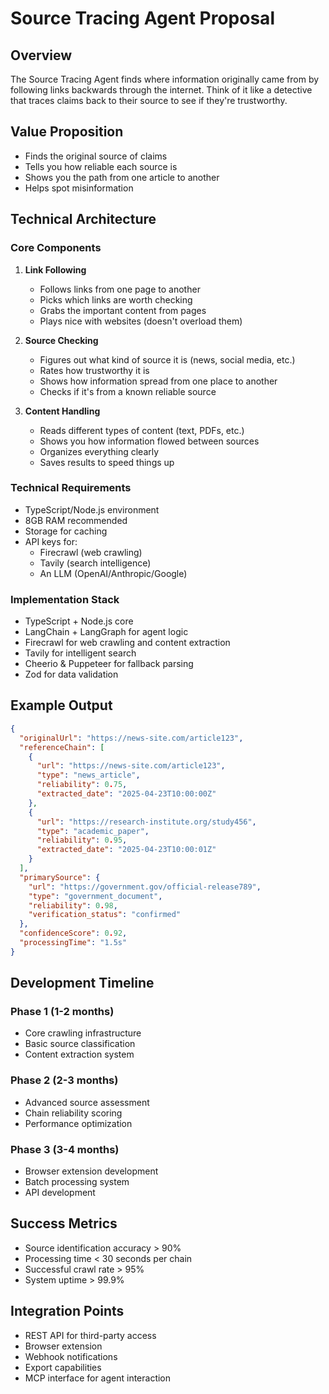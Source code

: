 # Source Tracing Agent Proposal

## Overview

The Source Tracing Agent finds where information originally came from by following links backwards through the internet. Think of it like a detective that traces claims back to their source to see if they're trustworthy.

## Value Proposition

- Finds the original source of claims
- Tells you how reliable each source is
- Shows you the path from one article to another
- Helps spot misinformation

## Technical Architecture

### Core Components

1. **Link Following**

   - Follows links from one page to another
   - Picks which links are worth checking
   - Grabs the important content from pages
   - Plays nice with websites (doesn't overload them)

2. **Source Checking**

   - Figures out what kind of source it is (news, social media, etc.)
   - Rates how trustworthy it is
   - Shows how information spread from one place to another
   - Checks if it's from a known reliable source

3. **Content Handling**
   - Reads different types of content (text, PDFs, etc.)
   - Shows you how information flowed between sources
   - Organizes everything clearly
   - Saves results to speed things up

### Technical Requirements

- TypeScript/Node.js environment
- 8GB RAM recommended
- Storage for caching
- API keys for:
  - Firecrawl (web crawling)
  - Tavily (search intelligence)
  - An LLM (OpenAI/Anthropic/Google)

### Implementation Stack

- TypeScript + Node.js core
- LangChain + LangGraph for agent logic
- Firecrawl for web crawling and content extraction
- Tavily for intelligent search
- Cheerio & Puppeteer for fallback parsing
- Zod for data validation

## Example Output

```json
{
  "originalUrl": "https://news-site.com/article123",
  "referenceChain": [
    {
      "url": "https://news-site.com/article123",
      "type": "news_article",
      "reliability": 0.75,
      "extracted_date": "2025-04-23T10:00:00Z"
    },
    {
      "url": "https://research-institute.org/study456",
      "type": "academic_paper",
      "reliability": 0.95,
      "extracted_date": "2025-04-23T10:00:01Z"
    }
  ],
  "primarySource": {
    "url": "https://government.gov/official-release789",
    "type": "government_document",
    "reliability": 0.98,
    "verification_status": "confirmed"
  },
  "confidenceScore": 0.92,
  "processingTime": "1.5s"
}
```

## Development Timeline

### Phase 1 (1-2 months)

- Core crawling infrastructure
- Basic source classification
- Content extraction system

### Phase 2 (2-3 months)

- Advanced source assessment
- Chain reliability scoring
- Performance optimization

### Phase 3 (3-4 months)

- Browser extension development
- Batch processing system
- API development

## Success Metrics

- Source identification accuracy > 90%
- Processing time < 30 seconds per chain
- Successful crawl rate > 95%
- System uptime > 99.9%

## Integration Points

- REST API for third-party access
- Browser extension
- Webhook notifications
- Export capabilities
- MCP interface for agent interaction
